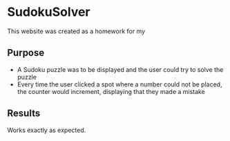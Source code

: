 # SudokuSolver
This website was created as a homework for my 

## Purpose
- A Sudoku puzzle was to be displayed and the user could try to solve the puzzle
- Every time the user clicked a spot where a number could not be placed, the counter would increment, displaying that they made a mistake

## Results
Works exactly as expected.
